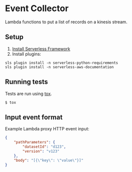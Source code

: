 Event Collector
========================

Lambda functions to put a list of records on a kinesis stream.

## Setup

1. [Install Serverless Framework](https://serverless.com/framework/docs/getting-started/)
2. Install plugins: 
```
sls plugin install -n serverless-python-requirements
sls plugin install -n serverless-aws-documentation
```

## Running tests

Tests are run using [tox](https://pypi.org/project/tox/).

```
$ tox
```

## Input event format

Example Lambda proxy HTTP event input:
```json
{
    "pathParameters": {
        "datasetId": "d123",
        "version": "v123"
    },
    "body": "[{\"key\": \"value\"}]"
}
```
